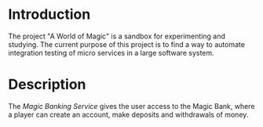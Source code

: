 # Introduction 
The project "A World of Magic" is a sandbox for experimenting and studying.
The current purpose of this project is to find a way to automate integration
testing of micro services in a large software system.

# Description
The _Magic Banking Service_ gives the user access to the Magic Bank, where
a player can create an account, make deposits and withdrawals of money.
